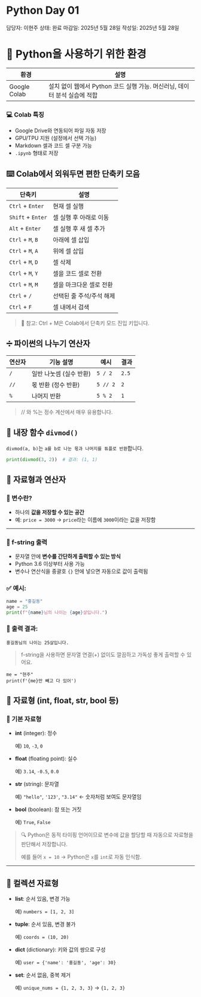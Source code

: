 # Python Day 01

담당자: 이현주
상태: 완료
마감일: 2025년 5월 28일
작성일: 2025년 5월 28일

# 🐍 Python을 사용하기 위한 환경

| 환경 | 설명 |
| --- | --- |
| Google Colab | 설치 없이 웹에서 Python 코드 실행 가능. 머신러닝, 데이터 분석 실습에 적합 |

### 💻 Colab 특징

- Google Drive와 연동되어 파일 자동 저장
- GPU/TPU 지원 (설정에서 선택 가능)
- Markdown 셀과 코드 셀 구분 가능
- `.ipynb` 형태로 저장

## ⌨️ Colab에서 외워두면 편한 단축키 모음

| 단축키 | 설명 |
| --- | --- |
| `Ctrl` + `Enter` | 현재 셀 실행 |
| `Shift` + `Enter` | 셀 실행 후 아래로 이동 |
| `Alt` + `Enter` | 셀 실행 후 새 셀 추가 |
| `Ctrl` + `M`, `B` | 아래에 셀 삽입 |
| `Ctrl` + `M`, `A` | 위에 셀 삽입 |
| `Ctrl` + `M`, `D` | 셀 삭제 |
| `Ctrl` + `M`, `Y` | 셀을 코드 셀로 전환 |
| `Ctrl` + `M`, `M` | 셀을 마크다운 셀로 전환 |
| `Ctrl` + `/` | 선택된 줄 주석/주석 해제 |
| `Ctrl` + `F` | 셀 내에서 검색 |

> 📝 참고: Ctrl + M은 Colab에서 단축키 모드 진입 키입니다.
> 

## ➗ 파이썬의 나누기 연산자

| 연산자 | 기능 설명 | 예시 | 결과 |
| --- | --- | --- | --- |
| `/` | 일반 나눗셈 (실수 반환) | `5 / 2` | `2.5` |
| `//` | 몫 반환 (정수 반환) | `5 // 2` | `2` |
| `%` | 나머지 반환 | `5 % 2` | `1` |

> // 와 %는 정수 계산에서 매우 유용합니다.
> 

## 🧠 내장 함수 `divmod()`

`divmod(a, b)`는 `a를 b로 나눈 몫과 나머지를 튜플로 반환`합니다.

```python
print(divmod(3, 2))  # 결과: (1, 1)
```

## 📌 자료형과 연산자

### 🔸 변수란?

- 하나의 **값을 저장할 수 있는 공간**
- 예: `price = 3000` → `price`라는 이름에 `3000`이라는 값을 저장함

---

### 🔸 f-string 출력

- 문자열 안에 **변수를 간단하게 출력할 수 있는 방식**
- Python 3.6 이상부터 사용 가능
- 변수나 연산식을 중괄호 `{}` 안에 넣으면 자동으로 값이 출력됨

### ✅ 예시:

```python
name = "홍길동"
age = 25
print(f"{name}님의 나이는 {age}살입니다.")
```

### 🔽 출력 결과:

```
홍길동님의 나이는 25살입니다.
```

> f-string을 사용하면 문자열 연결(+) 없이도 깔끔하고 가독성 좋게 출력할 수 있어요.
> 

```
me = "현주"
print(f'{me}만 빼고 다 있어')
```

## 📌 자료형 (int, float, str, bool 등)

### 🔸 기본 자료형

- **int** (integer): 정수
    
    예) `10`, `-3`, `0`
    
- **float** (floating point): 실수
    
    예) `3.14`, `-0.5`, `0.0`
    
- **str** (string): 문자열
    
    예) `"hello"`, `'123'`, `"3.14"` ← 숫자처럼 보여도 문자열임
    
- **bool** (boolean): 참 또는 거짓
    
    예) `True`, `False`
    

> 🔍 Python은 동적 타이핑 언어이므로 변수에 값을 할당할 때 자동으로 자료형을 판단해서 저장합니다.
> 
> 
> 예를 들어 `x = 10` → Python은 `x`를 `int`로 자동 인식함.
> 

---

## 📌 컬렉션 자료형

- **list**: 순서 있음, 변경 가능
    
    예) `numbers = [1, 2, 3]`
    
- **tuple**: 순서 있음, 변경 불가
    
    예) `coords = (10, 20)`
    
- **dict** (dictionary): 키와 값의 쌍으로 구성
    
    예) `user = {'name': '홍길동', 'age': 30}`
    
- **set**: 순서 없음, 중복 제거
    
    예) `unique_nums = {1, 2, 3, 3}` → `{1, 2, 3}`